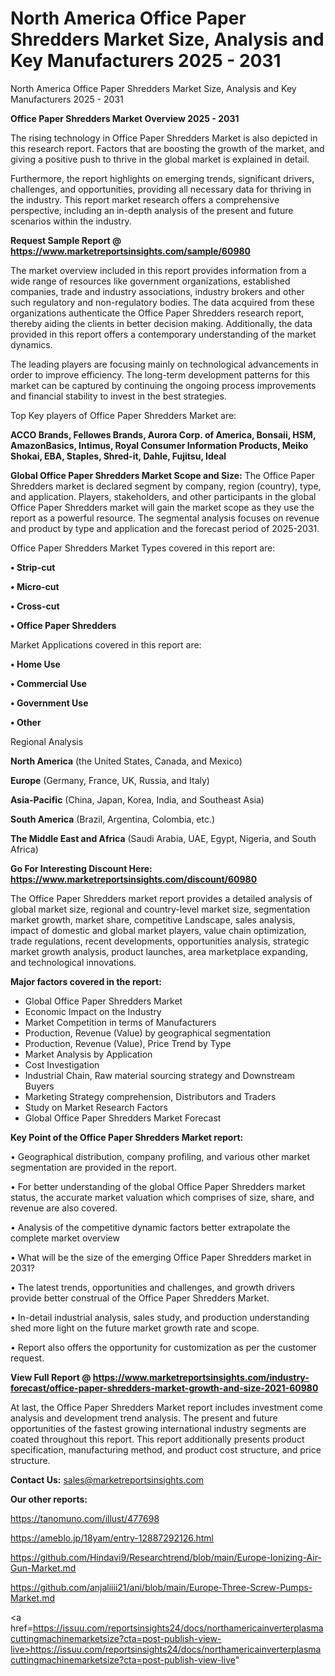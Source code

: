 # North America Office Paper Shredders Market Size, Analysis and Key Manufacturers 2025 - 2031
 North America Office Paper Shredders Market Size, Analysis and Key Manufacturers 2025 - 2031

<Strong> Office Paper Shredders Market Overview 2025 - 2031</strong>

The rising technology in Office Paper Shredders Market is also depicted in this research report. Factors that are boosting the growth of the market, and giving a positive push to thrive in the global market is explained in detail.

Furthermore, the report highlights on emerging trends, significant drivers, challenges, and opportunities, providing all necessary data for thriving in the industry. This report market research offers a comprehensive perspective, including an in-depth analysis of the present and future scenarios within the industry.

<strong>Request Sample Report @ <a href=https://www.marketreportsinsights.com/sample/60980>https://www.marketreportsinsights.com/sample/60980</a></strong>

The market overview included in this report provides information from a wide range of resources like government organizations, established companies, trade and industry associations, industry brokers and other such regulatory and non-regulatory bodies. The data acquired from these organizations authenticate the Office Paper Shredders research report, thereby aiding the clients in better decision making. Additionally, the data provided in this report offers a contemporary understanding of the market dynamics.

The leading players are focusing mainly on technological advancements in order to improve efficiency. The long-term development patterns for this market can be captured by continuing the ongoing process improvements and financial stability to invest in the best strategies.

Top Key players of Office Paper Shredders Market are:

<strong>ACCO Brands, Fellowes Brands, Aurora Corp. of America, Bonsaii, HSM, AmazonBasics, Intimus, Royal Consumer Information Products, Meiko Shokai, EBA, Staples, Shred-it, Dahle, Fujitsu, Ideal</strong>

<strong><b>Global Office Paper Shredders Market Scope and Size:</b></strong>
The Office Paper Shredders market is declared segment by company, region (country), type, and application. Players, stakeholders, and other participants in the global Office Paper Shredders market will gain the market scope as they use the report as a powerful resource. The segmental analysis focuses on revenue and product by type and application and the forecast period of 2025-2031.

Office Paper Shredders Market Types covered in this report are:

<strong>• Strip-cut

• Micro-cut

• Cross-cut

• Office Paper Shredders</strong>

Market Applications covered in this report are:

<strong>• Home Use

• Commercial Use

• Government Use

• Other</strong> 

Regional Analysis

<strong>North America</strong> (the United States, Canada, and Mexico)

<strong>Europe</strong> (Germany, France, UK, Russia, and Italy)

<strong>Asia-Pacific</strong> (China, Japan, Korea, India, and Southeast Asia)

<strong>South America</strong> (Brazil, Argentina, Colombia, etc.)

<strong>The Middle East and Africa</strong> (Saudi Arabia, UAE, Egypt, Nigeria, and South Africa)

<strong>Go For Interesting Discount Here: <a href=https://www.marketreportsinsights.com/discount/60980>https://www.marketreportsinsights.com/discount/60980</a></strong>

The Office Paper Shredders market report provides a detailed analysis of global market size, regional and country-level market size, segmentation market growth, market share, competitive Landscape, sales analysis, impact of domestic and global market players, value chain optimization, trade regulations, recent developments, opportunities analysis, strategic market growth analysis, product launches, area marketplace expanding, and technological innovations.

<strong><b>Major factors covered in the report:</b></strong>
<ul>
  <li>Global Office Paper Shredders Market </li>
  <li>Economic Impact on the Industry</li>
  <li>Market Competition in terms of Manufacturers</li>
  <li>Production, Revenue (Value) by geographical segmentation</li>
  <li>Production, Revenue (Value), Price Trend by Type</li>
  <li>Market Analysis by Application</li>
  <li>Cost Investigation</li>
  <li>Industrial Chain, Raw material sourcing strategy and Downstream Buyers</li>
  <li>Marketing Strategy comprehension, Distributors and Traders</li>
  <li>Study on Market Research Factors</li>
  <li>Global Office Paper Shredders Market Forecast</li>
</ul>

<strong><b>Key Point of the Office Paper Shredders Market report:</b></strong>

• Geographical distribution, company profiling, and various other market segmentation are provided in the report.

• For better understanding of the global Office Paper Shredders market status, the accurate market valuation which comprises of size, share, and revenue are also covered.

• Analysis of the competitive dynamic factors better extrapolate the complete market overview

• What will be the size of the emerging Office Paper Shredders market in 2031?

• The latest trends, opportunities and challenges, and growth drivers provide better construal of the Office Paper Shredders Market.

• In-detail industrial analysis, sales study, and production understanding shed more light on the future market growth rate and scope.

• Report also offers the opportunity for customization as per the customer request.

<strong><b>View Full Report @ <a href=https://www.marketreportsinsights.com/industry-forecast/office-paper-shredders-market-growth-and-size-2021-60980>https://www.marketreportsinsights.com/industry-forecast/office-paper-shredders-market-growth-and-size-2021-60980</a></b></strong>


At last, the Office Paper Shredders Market report includes investment come analysis and development trend analysis. The present and future opportunities of the fastest growing international industry segments are coated throughout this report. This report additionally presents product specification, manufacturing method, and product cost structure, and price structure.

<strong>Contact Us:</strong>
sales@marketreportsinsights.com

<strong>Our other reports:</strong>

<a href=https://tanomuno.com/illust/477698>https://tanomuno.com/illust/477698</a>

<a href=https://ameblo.jp/18yam/entry-12887292126.html>https://ameblo.jp/18yam/entry-12887292126.html</a>

<a href=https://github.com/Hindavi9/Researchtrend/blob/main/Europe-Ionizing-Air-Gun-Market.md>https://github.com/Hindavi9/Researchtrend/blob/main/Europe-Ionizing-Air-Gun-Market.md</a>

<a href=https://github.com/anjaliiii21/ani/blob/main/Europe-Three-Screw-Pumps-Market.md>https://github.com/anjaliiii21/ani/blob/main/Europe-Three-Screw-Pumps-Market.md</a>

<a href=https://issuu.com/reportsinsights24/docs/northamericainverterplasmacuttingmachinemarketsize?cta=post-publish-view-live>https://issuu.com/reportsinsights24/docs/northamericainverterplasmacuttingmachinemarketsize?cta=post-publish-view-live</a>"
